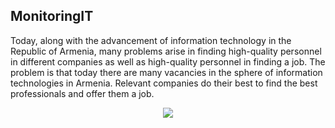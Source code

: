 ## MonitoringIT

Today, along with the advancement of information technology in the Republic of Armenia, many problems arise in finding high-quality personnel in different companies as well as high-quality personnel in finding a job. The problem is that today there are many vacancies in the sphere of information technologies in Armenia. Relevant companies do their best to find the best professionals and offer them a job.

<p align="center"><img src="https://github.com/VanHakobyan/MonitoringArmenianITIndustry/blob/master/diploma.gif"></p>






